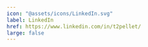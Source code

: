 ```yaml
---
icon: "@assets/icons/LinkedIn.svg"
label: LinkedIn
href: https://www.linkedin.com/in/t2pellet/
large: false
---
```

